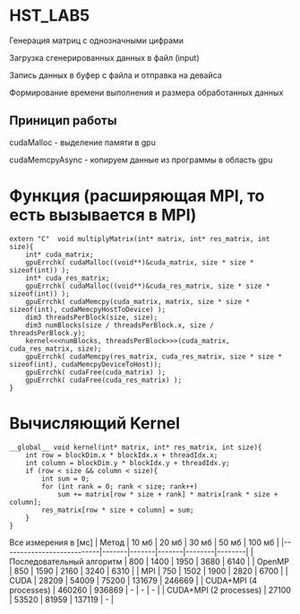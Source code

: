 # HST_LAB5
Генeрация матриц с однозначными цифрами  

Загрузка сгенерированных данных в файл (input)  

Запись данных в буфер с файла и отправка на девайса  

Формирование времени выполнения и размера обработанных данных   

Приницип работы
---------------
cudaMalloc - выделение памяти в gpu  

cudaMemcpyAsync - копируем данные из программы в область gpu  

# Функция (расширяющая MPI, то есть вызывается в MPI)
```
extern "C"  void multiplyMatrix(int* matrix, int* res_matrix, int size){
    int* cuda_matrix;
    gpuErrchk( cudaMalloc((void**)&cuda_matrix, size * size * sizeof(int)) );
    int* cuda_res_matrix;
    gpuErrchk( cudaMalloc((void**)&cuda_res_matrix, size * size * sizeof(int)) );
    gpuErrchk( cudaMemcpy(cuda_matrix, matrix, size * size * sizeof(int), cudaMemcpyHostToDevice) );
    dim3 threadsPerBlock(size, size);
    dim3 numBlocks(size / threadsPerBlock.x, size / threadsPerBlock.y);
    kernel<<<numBlocks, threadsPerBlock>>>(cuda_matrix, cuda_res_matrix, size);
    gpuErrchk( cudaMemcpy(res_matrix, cuda_res_matrix, size * size * sizeof(int), cudaMemcpyDeviceToHost));
    gpuErrchk( cudaFree(cuda_matrix) );
    gpuErrchk( cudaFree(cuda_res_matrix) );
}
```
# Вычисляющий Kernel 
```
__global__ void kernel(int* matrix, int* res_matrix, int size){
    int row = blockDim.x * blockIdx.x + threadIdx.x;
    int column = blockDim.y * blockIdx.y + threadIdx.y;
    if (row < size && column < size){
        int sum = 0;
        for (int rank = 0; rank < size; rank++)
            sum += matrix[row * size + rank] * matrix[rank * size + column];
        res_matrix[row * size + column] = sum;
    }
}
```
Все измерения в [мс] 
| Метод                     | 10 мб | 20 мб | 30 мб | 50 мб  | 100 мб |
|---------------------------|-------|-------|-------|--------|--------|
| Последовательный алгоритм | 800   | 1400  | 1950  | 3680   | 6140   |
| OpenMP                    | 850   | 1590  | 2160  | 3240   | 6310   |
| MPI                       | 750   | 1502  | 1900  | 2820   | 6700   |
| CUDA                      | 28209 | 54009 | 75200 | 131679 | 246669 |
| CUDA+MPI (4 processes)    | 460260 | 936869 | - | - | - |
| CUDA+MPI (2 processes)    | 27100 | 53520 | 81959 | 137119 | - |
